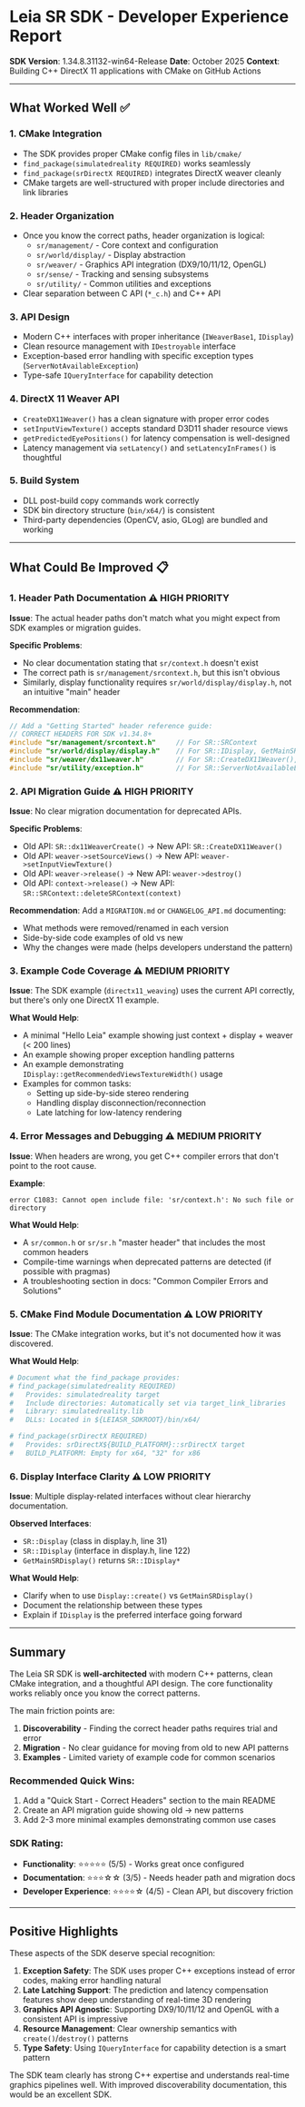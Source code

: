 # Leia SR SDK - Developer Experience Report

**SDK Version**: 1.34.8.31132-win64-Release
**Date**: October 2025
**Context**: Building C++ DirectX 11 applications with CMake on GitHub Actions

---

## What Worked Well ✅

### 1. **CMake Integration**
- The SDK provides proper CMake config files in `lib/cmake/`
- `find_package(simulatedreality REQUIRED)` works seamlessly
- `find_package(srDirectX REQUIRED)` integrates DirectX weaver cleanly
- CMake targets are well-structured with proper include directories and link libraries

### 2. **Header Organization**
- Once you know the correct paths, header organization is logical:
  - `sr/management/` - Core context and configuration
  - `sr/world/display/` - Display abstraction
  - `sr/weaver/` - Graphics API integration (DX9/10/11/12, OpenGL)
  - `sr/sense/` - Tracking and sensing subsystems
  - `sr/utility/` - Common utilities and exceptions
- Clear separation between C API (`*_c.h`) and C++ API

### 3. **API Design**
- Modern C++ interfaces with proper inheritance (`IWeaverBase1`, `IDisplay`)
- Clean resource management with `IDestroyable` interface
- Exception-based error handling with specific exception types (`ServerNotAvailableException`)
- Type-safe `IQueryInterface` for capability detection

### 4. **DirectX 11 Weaver API**
- `CreateDX11Weaver()` has a clean signature with proper error codes
- `setInputViewTexture()` accepts standard D3D11 shader resource views
- `getPredictedEyePositions()` for latency compensation is well-designed
- Latency management via `setLatency()` and `setLatencyInFrames()` is thoughtful

### 5. **Build System**
- DLL post-build copy commands work correctly
- SDK bin directory structure (`bin/x64/`) is consistent
- Third-party dependencies (OpenCV, asio, GLog) are bundled and working

---

## What Could Be Improved 📋

### 1. **Header Path Documentation** ⚠️ **HIGH PRIORITY**

**Issue**: The actual header paths don't match what you might expect from SDK examples or migration guides.

**Specific Problems**:
- No clear documentation stating that `sr/context.h` doesn't exist
- The correct path is `sr/management/srcontext.h`, but this isn't obvious
- Similarly, display functionality requires `sr/world/display/display.h`, not an intuitive "main" header

**Recommendation**:
```cpp
// Add a "Getting Started" header reference guide:
// CORRECT HEADERS FOR SDK v1.34.8+
#include "sr/management/srcontext.h"     // For SR::SRContext
#include "sr/world/display/display.h"    // For SR::IDisplay, GetMainSRDisplay()
#include "sr/weaver/dx11weaver.h"        // For SR::CreateDX11Weaver(), IDX11Weaver1
#include "sr/utility/exception.h"        // For SR::ServerNotAvailableException
```

### 2. **API Migration Guide** ⚠️ **HIGH PRIORITY**

**Issue**: No clear migration documentation for deprecated APIs.

**Specific Problems**:
- Old API: `SR::dx11WeaverCreate()` → New API: `SR::CreateDX11Weaver()`
- Old API: `weaver->setSourceViews()` → New API: `weaver->setInputViewTexture()`
- Old API: `weaver->release()` → New API: `weaver->destroy()`
- Old API: `context->release()` → New API: `SR::SRContext::deleteSRContext(context)`

**Recommendation**: Add a `MIGRATION.md` or `CHANGELOG_API.md` documenting:
- What methods were removed/renamed in each version
- Side-by-side code examples of old vs new
- Why the changes were made (helps developers understand the pattern)

### 3. **Example Code Coverage** ⚠️ **MEDIUM PRIORITY**

**Issue**: The SDK example (`directx11_weaving`) uses the current API correctly, but there's only one DirectX 11 example.

**What Would Help**:
- A minimal "Hello Leia" example showing just context + display + weaver (< 200 lines)
- An example showing proper exception handling patterns
- An example demonstrating `IDisplay::getRecommendedViewsTextureWidth()` usage
- Examples for common tasks:
  - Setting up side-by-side stereo rendering
  - Handling display disconnection/reconnection
  - Late latching for low-latency rendering

### 4. **Error Messages and Debugging** ⚠️ **MEDIUM PRIORITY**

**Issue**: When headers are wrong, you get C++ compiler errors that don't point to the root cause.

**Example**:
```
error C1083: Cannot open include file: 'sr/context.h': No such file or directory
```

**What Would Help**:
- A `sr/common.h` or `sr/sr.h` "master header" that includes the most common headers
- Compile-time warnings when deprecated patterns are detected (if possible with pragmas)
- A troubleshooting section in docs: "Common Compiler Errors and Solutions"

### 5. **CMake Find Module Documentation** ⚠️ **LOW PRIORITY**

**Issue**: The CMake integration works, but it's not documented how it was discovered.

**What Would Help**:
```cmake
# Document what the find_package provides:
# find_package(simulatedreality REQUIRED)
#   Provides: simulatedreality target
#   Include directories: Automatically set via target_link_libraries
#   Library: simulatedreality.lib
#   DLLs: Located in ${LEIASR_SDKROOT}/bin/x64/

# find_package(srDirectX REQUIRED)
#   Provides: srDirectX${BUILD_PLATFORM}::srDirectX target
#   BUILD_PLATFORM: Empty for x64, "32" for x86
```

### 6. **Display Interface Clarity** ⚠️ **LOW PRIORITY**

**Issue**: Multiple display-related interfaces without clear hierarchy documentation.

**Observed Interfaces**:
- `SR::Display` (class in display.h, line 31)
- `SR::IDisplay` (interface in display.h, line 122)
- `GetMainSRDisplay()` returns `SR::IDisplay*`

**What Would Help**:
- Clarify when to use `Display::create()` vs `GetMainSRDisplay()`
- Document the relationship between these types
- Explain if `IDisplay` is the preferred interface going forward

---

## Summary

The Leia SR SDK is **well-architected** with modern C++ patterns, clean CMake integration, and a thoughtful API design. The core functionality works reliably once you know the correct patterns.

The main friction points are:
1. **Discoverability** - Finding the correct header paths requires trial and error
2. **Migration** - No clear guidance for moving from old to new API patterns
3. **Examples** - Limited variety of example code for common scenarios

### Recommended Quick Wins:
1. Add a "Quick Start - Correct Headers" section to the main README
2. Create an API migration guide showing old → new patterns
3. Add 2-3 more minimal examples demonstrating common use cases

### SDK Rating:
- **Functionality**: ⭐⭐⭐⭐⭐ (5/5) - Works great once configured
- **Documentation**: ⭐⭐⭐☆☆ (3/5) - Needs header path and migration docs
- **Developer Experience**: ⭐⭐⭐⭐☆ (4/5) - Clean API, but discovery friction

---

## Positive Highlights

These aspects of the SDK deserve special recognition:

1. **Exception Safety**: The SDK uses proper C++ exceptions instead of error codes, making error handling natural
2. **Late Latching Support**: The prediction and latency compensation features show deep understanding of real-time 3D rendering
3. **Graphics API Agnostic**: Supporting DX9/10/11/12 and OpenGL with a consistent API is impressive
4. **Resource Management**: Clear ownership semantics with `create()`/`destroy()` patterns
5. **Type Safety**: Using `IQueryInterface` for capability detection is a smart pattern

The SDK team clearly has strong C++ expertise and understands real-time graphics pipelines well. With improved discoverability documentation, this would be an excellent SDK.
